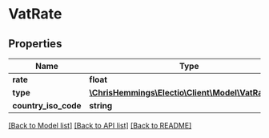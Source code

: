 # VatRate

## Properties
Name | Type | Description | Notes
------------ | ------------- | ------------- | -------------
**rate** | **float** |  | [optional] 
**type** | [**\ChrisHemmings\Electio\Client\Model\VatRateType**](VatRateType.md) |  | [optional] 
**country_iso_code** | **string** |  | [optional] 

[[Back to Model list]](../README.md#documentation-for-models) [[Back to API list]](../README.md#documentation-for-api-endpoints) [[Back to README]](../README.md)


